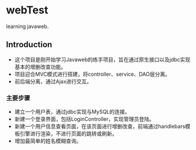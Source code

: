 # webTest
learning javaweb.
## Introduction
* 这个项目是刚开始学习Javaweb的练手项目，旨在通过原生接口以及jdbc实现基本的增删改查功能。
* 项目迎合MVC模式进行搭建，将controller、service、DAO层分离。
* 前后端分离，通过Ajax进行交互。
### 主要步骤

* 建立一个用户表，通过jdbc实现与MySQL的连接。
* 新建一个登录界面，包括LoginController，实现管理员登陆。
* 新建一个用户信息查看页面，在该页面进行增删改查，前端通过handlebars模板引擎进行渲染，不进行页面的跳转或刷新。
* 增加最简单的姓名模糊查询。
